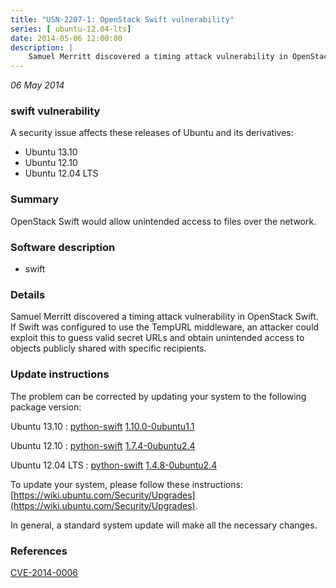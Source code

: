 ```yaml
---
title: "USN-2207-1: OpenStack Swift vulnerability"
series: [ ubuntu-12.04-lts]
date: 2014-05-06 12:00:00
description: |
    Samuel Merritt discovered a timing attack vulnerability in OpenStack Swift. If Swift was configured to use the TempURL middleware, an attacker could exploit this to guess valid secret URLs and obtain unintended access to objects publicly shared with specific recipients. 
--- 
```

 
 

*06 May 2014*

### swift vulnerability

A security issue affects these releases of Ubuntu and its derivatives:

* Ubuntu 13.10
* Ubuntu 12.10
* Ubuntu 12.04 LTS

### Summary

OpenStack Swift would allow unintended access to files over the network. 

### Software description

* swift 

### Details

Samuel Merritt discovered a timing attack vulnerability in OpenStack Swift. If Swift was configured to use the TempURL middleware, an attacker could exploit this to guess valid secret URLs and obtain unintended access to objects publicly shared with specific recipients. 

### Update instructions

The problem can be corrected by updating your system to the following package version:

Ubuntu 13.10
 : [python-swift](https://launchpad.net/ubuntu/+source/swift) <span> [1.10.0-0ubuntu1.1](https://launchpad.net/ubuntu/+source/swift/1.10.0-0ubuntu1.1) </span> 

Ubuntu 12.10
 : [python-swift](https://launchpad.net/ubuntu/+source/swift) <span> [1.7.4-0ubuntu2.4](https://launchpad.net/ubuntu/+source/swift/1.7.4-0ubuntu2.4) </span> 

Ubuntu 12.04 LTS
 : [python-swift](https://launchpad.net/ubuntu/+source/swift) <span> [1.4.8-0ubuntu2.4](https://launchpad.net/ubuntu/+source/swift/1.4.8-0ubuntu2.4) </span> 

To update your system, please follow these instructions: [https://wiki.ubuntu.com/Security/Upgrades](https://wiki.ubuntu.com/Security/Upgrades).

In general, a standard system update will make all the necessary changes. 

### References

 
 [CVE-2014-0006](http://people.ubuntu.com/~ubuntu-security/cve/CVE-2014-0006)
 


